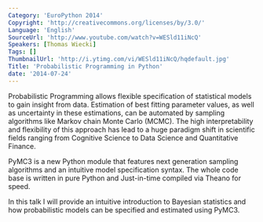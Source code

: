 ```yaml
---
Category: 'EuroPython 2014'
Copyright: 'http://creativecommons.org/licenses/by/3.0/'
Language: 'English'
SourceUrl: 'http://www.youtube.com/watch?v=WESld11iNcQ'
Speakers: [Thomas Wiecki]
Tags: []
ThumbnailUrl: 'http://i.ytimg.com/vi/WESld11iNcQ/hqdefault.jpg'
Title: 'Probabilistic Programming in Python'
date: '2014-07-24'
---
```

Probabilistic Programming allows flexible specification of statistical models to gain insight from data. Estimation of best fitting parameter values, as well as uncertainty in these estimations, can be automated by sampling algorithms like Markov chain Monte Carlo (MCMC). The high interpretability and flexibility of this approach has lead to a huge paradigm shift in scientific fields ranging from Cognitive Science to Data Science and Quantitative Finance.

PyMC3 is a new Python module that features next generation sampling algorithms and an intuitive model specification syntax. The whole code base is written in pure Python and Just-in-time compiled via Theano for speed.

In this talk I will provide an intuitive introduction to Bayesian statistics and how probabilistic models can be specified and estimated using PyMC3.
